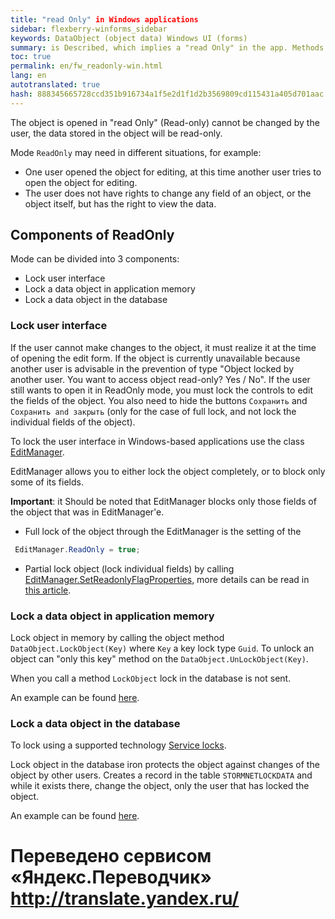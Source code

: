 ```yaml
--- 
title: "read Only" in Windows applications 
sidebar: flexberry-winforms_sidebar 
keywords: DataObject (object data) Windows UI (forms) 
summary: is Described, which implies a "read Only" in the app. Methods of blocking the UI with EditManager, listed as lock object in application memory, and thereby achieving a lock in the database 
toc: true 
permalink: en/fw_readonly-win.html 
lang: en 
autotranslated: true 
hash: 888345665728ccd351b916734a1f5e2d1f1d2b3569809cd115431a405d701aac 
--- 
```


The object is opened in "read Only" (Read-only) cannot be changed by the user, the data stored in the object will be read-only. 

Mode `ReadOnly` may need in different situations, for example: 

* One user opened the object for editing, at this time another user tries to open the object for editing. 
* The user does not have rights to change any field of an object, or the object itself, but has the right to view the data. 

## Components of ReadOnly 

Mode can be divided into 3 components: 

* Lock user interface 
* Lock a data object in application memory 
* Lock a data object in the database 

### Lock user interface 

If the user cannot make changes to the object, it must realize it at the time of opening the edit form. If the object is currently unavailable because another user is advisable in the prevention of type "Object locked by another user. You want to access object read-only? Yes / No". If the user still wants to open it in ReadOnly mode, you must lock the controls to edit the fields of the object. You also need to hide the buttons `Сохранить` and `Сохранить and закрыть` (only for the case of full lock, and not lock the individual fields of the object). 

To lock the user interface in Windows-based applications use the class [EditManager](fw_editmanager.html). 

EditManager allows you to either lock the object completely, or to block only some of its fields. 

__Important__: it Should be noted that EditManager blocks only those fields of the object that was in EditManager'e. 

* Full lock of the object through the EditManager is the setting of the 

```csharp
 EditManager.ReadOnly = true;
``` 

* Partial lock object (lock individual fields) by calling [EditManager.SetReadonlyFlagProperties](fw_editmanager.html), more details can be read in [this article](fw_different-applications-and-fields.html). 

### Lock a data object in application memory 

Lock object in memory by calling the object method `DataObject.LockObject(Key)` where `Key` a key lock type `Guid`. To unlock an object can "only this key" method on the `DataObject.UnLockObject(Key)`.

When you call a method `LockObject` lock in the database is not sent. 

An example can be found [here](fo_read-only-object.html). 

### Lock a data object in the database 

To lock using a supported technology [Service locks](fo_lock-service.html). 

Lock object in the database iron protects the object against changes of the object by other users. Creates a record in the table `STORMNETLOCKDATA` and while it exists there, change the object, only the user that has locked the object. 

An example can be found [here](fo_lock-service.html). 



 # Переведено сервисом «Яндекс.Переводчик» http://translate.yandex.ru/